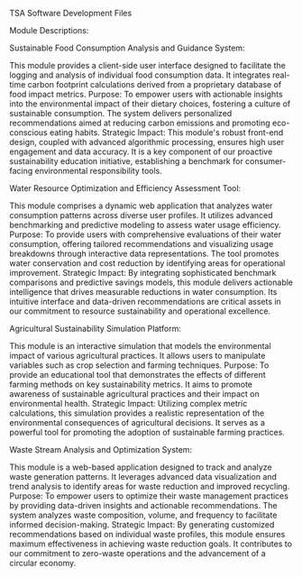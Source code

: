 TSA Software Development Files

Module Descriptions:

Sustainable Food Consumption Analysis and Guidance System:

This module provides a client-side user interface designed to facilitate the logging and analysis of individual food consumption data. It integrates real-time carbon footprint calculations derived from a proprietary database of food impact metrics.
Purpose: To empower users with actionable insights into the environmental impact of their dietary choices, fostering a culture of sustainable consumption. The system delivers personalized recommendations aimed at reducing carbon emissions and promoting eco-conscious eating habits.
Strategic Impact: This module's robust front-end design, coupled with advanced algorithmic processing, ensures high user engagement and data accuracy. It is a key component of our proactive sustainability education initiative, establishing a benchmark for consumer-facing environmental responsibility tools.


Water Resource Optimization and Efficiency Assessment Tool:

This module comprises a dynamic web application that analyzes water consumption patterns across diverse user profiles. It utilizes advanced benchmarking and predictive modeling to assess water usage efficiency.
Purpose: To provide users with comprehensive evaluations of their water consumption, offering tailored recommendations and visualizing usage breakdowns through interactive data representations. The tool promotes water conservation and cost reduction by identifying areas for operational improvement.
Strategic Impact: By integrating sophisticated benchmark comparisons and predictive savings models, this module delivers actionable intelligence that drives measurable reductions in water consumption. Its intuitive interface and data-driven recommendations are critical assets in our commitment to resource sustainability and operational excellence.


Agricultural Sustainability Simulation Platform:

This module is an interactive simulation that models the environmental impact of various agricultural practices. It allows users to manipulate variables such as crop selection and farming techniques.
Purpose: To provide an educational tool that demonstrates the effects of different farming methods on key sustainability metrics. It aims to promote awareness of sustainable agricultural practices and their impact on environmental health.
Strategic Impact: Utilizing complex metric calculations, this simulation provides a realistic representation of the environmental consequences of agricultural decisions. It serves as a powerful tool for promoting the adoption of sustainable farming practices.


Waste Stream Analysis and Optimization System:

This module is a web-based application designed to track and analyze waste generation patterns. It leverages advanced data visualization and trend analysis to identify areas for waste reduction and improved recycling.
Purpose: To empower users to optimize their waste management practices by providing data-driven insights and actionable recommendations. The system analyzes waste composition, volume, and frequency to facilitate informed decision-making.
Strategic Impact: By generating customized recommendations based on individual waste profiles, this module ensures maximum effectiveness in achieving waste reduction goals. It contributes to our commitment to zero-waste operations and the advancement of a circular economy.
